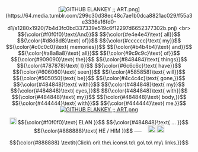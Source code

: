 ‎ <p align="center">
[![GITHUB ELANKEY ;; ART.png](https://file.garden/ZxjQjGQBgH_y3H-n/GITHUB%20ELANKEY%20%3B%3B%20ART.)](https://64.media.tumblr.com/299c30d38ec48c7ae1b0dca8821ac029/f55a3e3336a16fd0-d1/s1280x1920/7b4d3fc0bd337339e519c6f12297d6652377302b.pnj)
 <br>
  $${\color{#f0f0f0}\text{And}}$$
  $${\color{#e4e4e4}\text{ all}}$$
  $${\color{#d8d8d8}\text{ of}}$$
  $${\color{#cccccc}\text{ my}}$$
  $${\color{#c0c0c0}\text{ memories}}$$
  $${\color{#b4b4b4}\text{ and}}$$
  $${\color{#a8a8a8}\text{ all}}$$
  $${\color{#9c9c9c}\text{ of}}$$
  $${\color{#909090}\text{ the}}$$
  $${\color{#848484}\text{ things}}$$
  $${\color{#787878}\text{ I}}$$
  $${\color{#6c6c6c}\text{ have}}$$
  $${\color{#606060}\text{ seen}}$$
  $${\color{#585858}\text{ will}}$$
  $${\color{#505050}\text{ be}}$$
  $${\color{#4c4c4c}\text{ gone,}}$$
  $${\color{#484848}\text{ with}}$$
  $${\color{#484848}\text{ my}}$$
  $${\color{#484848}\text{ eyes,}}$$
  $${\color{#484848}\text{ with}}$$
  $${\color{#484848}\text{ my}}$$
  $${\color{#484848}\text{ body,}}$$
  $${\color{#444444}\text{ with}}$$
  $${\color{#444444}\text{ me.}}$$
  [![GITHUB ELANKEY ;; ART.png](https://file.garden/ZxjQjGQBgH_y3H-n/weghgtefd.png)](https://file.garden/ZxjQjGQBgH_y3H-n/weghgtefd.png)
</p>
<p align="center">
  <img src="https://files.catbox.moe/uhokfa.gif" height="18">
  $${\color{#f0f0f0}\text{ ELAN }}$$
  $${\color{#484848}\text{ ... }}$$
  $${\color{#888888}\text{ HE / HIM }}$$
  ──
 ㅤ<img src="https://files.catbox.moe/j29xph.png" height="20">
<img src="https://files.catbox.moe/oj2fux.png" height="20">
</p>
<p align="center">
  $${\color{#888888} \textit{Click\ on\ the\ icons\ to\ go\ to\ my\ links.}}$$
</p>
